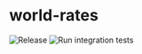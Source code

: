 # world-rates

![Release](https://github.com/ibaranga/world-rates/workflows/Release/badge.svg)
![Run integration tests](https://github.com/ibaranga/world-rates/workflows/Run%20integration%20tests/badge.svg)
